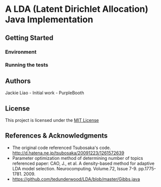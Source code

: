 # A LDA (Latent Dirichlet Allocation) Java Implementation #

## Getting Started ##

### Environment ###

### Running the tests ###

## Authors ##
Jackie Liao - Initial work - PurpleBooth

## License ##
This project is licensed under the [MIT License](https://opensource.org/licenses/MIT)

## References & Acknowledgments ##
* The original code referenced Tsubosaka's code. http://d.hatena.ne.jp/tsubosaka/20091223/1261572639
* Parameter optimization method of determining number of topics referenced paper: CAO, J., et al. A density-based method for adaptive LDA model selection. Neurocomputing. Volume.72, Issue 7-9. pp.1775-1781. 2009.
* https://github.com/tedunderwood/LDA/blob/master/Gibbs.java